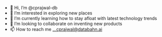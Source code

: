 - 👋 Hi, I’m @cprajwal-db
- 👀 I’m interested in exploring new places
- 🌱 I’m currently learning how to stay afloat with latest technology trends
- 💞️ I’m looking to collaborate on inventing new products
- 📫 How to reach me ...cprajwal@databahn.ai

<!---
cprajwal-db/cprajwal-db is a ✨ special ✨ repository because its `README.md` (this file) appears on your GitHub profile.
You can click the Preview link to take a look at your changes.
--->
